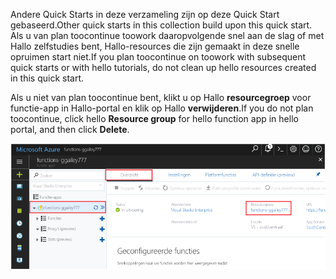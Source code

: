 <span data-ttu-id="75649-101">Andere Quick Starts in deze verzameling zijn op deze Quick Start gebaseerd.</span><span class="sxs-lookup"><span data-stu-id="75649-101">Other quick starts in this collection build upon this quick start.</span></span> <span data-ttu-id="75649-102">Als u van plan toocontinue toowork daaropvolgende snel aan de slag of met Hallo zelfstudies bent, Hallo-resources die zijn gemaakt in deze snelle opruimen start niet.</span><span class="sxs-lookup"><span data-stu-id="75649-102">If you plan toocontinue on toowork with subsequent quick starts or with hello tutorials, do not clean up hello resources created in this quick start.</span></span> 

<span data-ttu-id="75649-103">Als u niet van plan toocontinue bent, klikt u op Hallo **resourcegroep** voor functie-app in Hallo-portal en klik op Hallo **verwijderen**.</span><span class="sxs-lookup"><span data-stu-id="75649-103">If you do not plan toocontinue, click hello **Resource group** for hello function app in hello portal, and then click **Delete**.</span></span> 

![Selecteer Hallo resource groep toodelete in Hallo functie-app.](./media/functions-quickstart-cleanup/functions-app-delete-resource-group.png)
